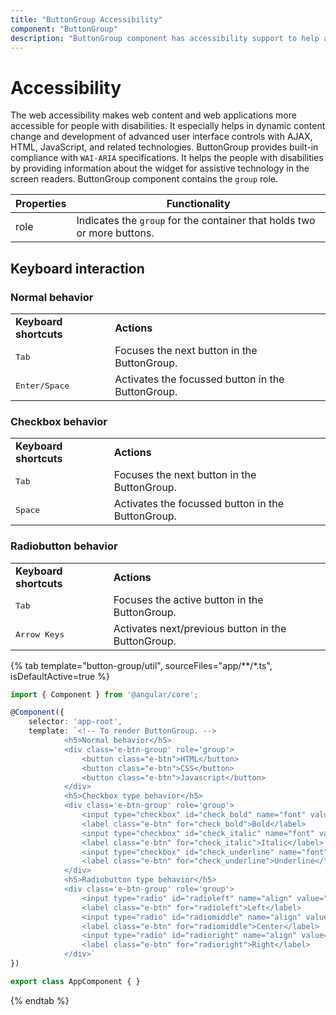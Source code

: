 ```yaml
---
title: "ButtonGroup Accessibility"
component: "ButtonGroup"
description: "ButtonGroup component has accessibility support to help access the features via keyboard, on-screen readers, or other assistive technology devices."
---
```


# Accessibility

The web accessibility makes web content and web applications more accessible for people with disabilities. It especially helps in dynamic content change and development of advanced user interface controls with AJAX, HTML, JavaScript, and related technologies.
ButtonGroup provides built-in compliance with `WAI-ARIA` specifications. It helps the people with disabilities by providing information about the widget for assistive
technology in the screen readers. ButtonGroup component contains the `group` role.

| Properties | Functionality |
| ------------ | ----------------------- |
| role | Indicates the `group` for the container that holds two or more buttons. |

## Keyboard interaction

### Normal behavior

<!-- markdownlint-disable MD033 -->
<table>
<tr>
<td><b>Keyboard shortcuts</b></td>
<td><b>Actions</b></td>
</tr>
<tr>
<td><kbd>Tab</kbd></td>
<td>Focuses the next button in the ButtonGroup.</td>
</tr>
<tr>
<td><kbd>Enter/Space</kbd></td>
<td>Activates the focussed button in the ButtonGroup.</td>
</tr>
</table>

### Checkbox behavior

<!-- markdownlint-disable MD033 -->
<table>
<tr>
<td><b>Keyboard shortcuts</b></td>
<td><b>Actions</b></td>
</tr>
<tr>
<td><kbd>Tab</kbd></td>
<td>Focuses the next button in the ButtonGroup.</td>
</tr>
<tr>
<td><kbd>Space</kbd></td>
<td>Activates the focussed button in the ButtonGroup.</td>
</tr>
</table>

### Radiobutton behavior

<!-- markdownlint-disable MD033 -->
<table>
<tr>
<td><b>Keyboard shortcuts</b></td>
<td><b>Actions</b></td>
</tr>
<tr>
<td><kbd>Tab</kbd></td>
<td>Focuses the active button in the ButtonGroup.</td>
</tr>
<tr>
<td><kbd>Arrow Keys</kbd></td>
<td>Activates next/previous button in the ButtonGroup.</td>
</tr>
</table>

{% tab template="button-group/util", sourceFiles="app/**/*.ts", isDefaultActive=true %}

```typescript
import { Component } from '@angular/core';

@Component({
    selector: 'app-root',
    template: `<!-- To render ButtonGroup. -->
            <h5>Normal behavior</h5>
            <div class='e-btn-group' role='group'>
                <button class="e-btn">HTML</button>
                <button class="e-btn">CSS</button>
                <button class="e-btn">Javascript</button>
            </div>
            <h5>Checkbox type behavior</h5>
            <div class='e-btn-group' role='group'>
                <input type="checkbox" id="check_bold" name="font" value="bold"/>
                <label class="e-btn" for="check_bold">Bold</label>
                <input type="checkbox" id="check_italic" name="font" value="italic"/>
                <label class="e-btn" for="check_italic">Italic</label>
                <input type="checkbox" id="check_underline" name="font" value="underline"/>
                <label class="e-btn" for="check_underline">Underline</label>
            </div>
            <h5>Radiobutton type behavior</h5>
            <div class='e-btn-group' role='group'>
                <input type="radio" id="radioleft" name="align" value="left"/>
                <label class="e-btn" for="radioleft">Left</label>
                <input type="radio" id="radiomiddle" name="align" value="middle"/>
                <label class="e-btn" for="radiomiddle">Center</label>
                <input type="radio" id="radioright" name="align" value="right"/>
                <label class="e-btn" for="radioright">Right</label>
            </div>`
})

export class AppComponent { }
```

{% endtab %}